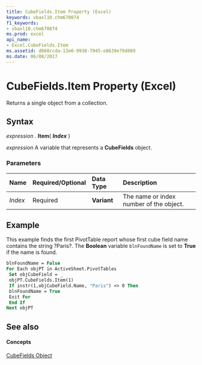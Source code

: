 ```yaml
---
title: CubeFields.Item Property (Excel)
keywords: vbaxl10.chm670074
f1_keywords:
- vbaxl10.chm670074
ms.prod: excel
api_name:
- Excel.CubeFields.Item
ms.assetid: d068ccda-13e0-9938-7945-e8639e79d089
ms.date: 06/08/2017
---
```



# CubeFields.Item Property (Excel)

Returns a single object from a collection.


## Syntax

 _expression_ . **Item**( **_Index_** )

 _expression_ A variable that represents a **CubeFields** object.


### Parameters



|**Name**|**Required/Optional**|**Data Type**|**Description**|
|:-----|:-----|:-----|:-----|
| _Index_|Required| **Variant**|The name or index number of the object.|

## Example

This example finds the first PivotTable report whose first cube field name contains the string ?Paris?. The  **Boolean** variable `blnFoundName` is set to **True** if the name is found.


```vb
blnFoundName = False 
For Each objPT in ActiveSheet.PivotTables 
 Set objCubeField = _ 
 objPT.CubeFields.Item(1) 
 If instr(1,objCubeField.Name, "Paris") <> 0 Then 
 blnFoundName = True 
 Exit For 
 End If 
Next objPT
```


## See also


#### Concepts


[CubeFields Object](cubefields-object-excel.md)

